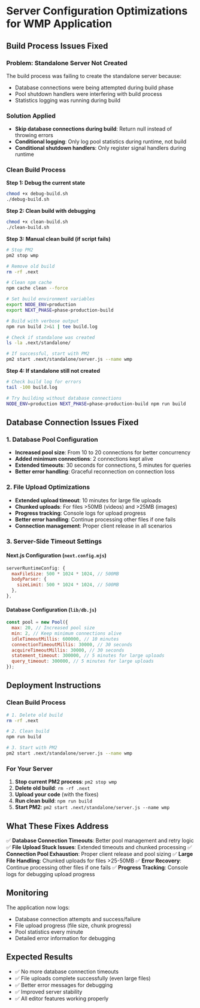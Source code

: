 # Server Configuration Optimizations for WMP Application

## Build Process Issues Fixed

### Problem: Standalone Server Not Created
The build process was failing to create the standalone server because:
- Database connections were being attempted during build phase
- Pool shutdown handlers were interfering with build process
- Statistics logging was running during build

### Solution Applied
- **Skip database connections during build**: Return null instead of throwing errors
- **Conditional logging**: Only log pool statistics during runtime, not build
- **Conditional shutdown handlers**: Only register signal handlers during runtime

### Clean Build Process

**Step 1: Debug the current state**
```bash
chmod +x debug-build.sh
./debug-build.sh
```

**Step 2: Clean build with debugging**
```bash
chmod +x clean-build.sh
./clean-build.sh
```

**Step 3: Manual clean build (if script fails)**
```bash
# Stop PM2
pm2 stop wmp

# Remove old build
rm -rf .next

# Clean npm cache
npm cache clean --force

# Set build environment variables
export NODE_ENV=production
export NEXT_PHASE=phase-production-build

# Build with verbose output
npm run build 2>&1 | tee build.log

# Check if standalone was created
ls -la .next/standalone/

# If successful, start with PM2
pm2 start .next/standalone/server.js --name wmp
```

**Step 4: If standalone still not created**
```bash
# Check build log for errors
tail -100 build.log

# Try building without database connections
NODE_ENV=production NEXT_PHASE=phase-production-build npm run build
```

## Database Connection Issues Fixed

### 1. Database Pool Configuration
- **Increased pool size**: From 10 to 20 connections for better concurrency
- **Added minimum connections**: 2 connections kept alive
- **Extended timeouts**: 30 seconds for connections, 5 minutes for queries
- **Better error handling**: Graceful reconnection on connection loss

### 2. File Upload Optimizations
- **Extended upload timeout**: 10 minutes for large file uploads
- **Chunked uploads**: For files >50MB (videos) and >25MB (images)
- **Progress tracking**: Console logs for upload progress
- **Better error handling**: Continue processing other files if one fails
- **Connection management**: Proper client release in all scenarios

### 3. Server-Side Timeout Settings

#### Next.js Configuration (`next.config.mjs`)
```javascript
serverRuntimeConfig: {
  maxFileSize: 500 * 1024 * 1024, // 500MB
  bodyParser: {
    sizeLimit: 500 * 1024 * 1024, // 500MB
  },
},
```

#### Database Configuration (`lib/db.js`)
```javascript
const pool = new Pool({
  max: 20, // Increased pool size
  min: 2, // Keep minimum connections alive
  idleTimeoutMillis: 600000, // 10 minutes
  connectionTimeoutMillis: 30000, // 30 seconds
  acquireTimeoutMillis: 30000, // 30 seconds
  statement_timeout: 300000, // 5 minutes for large uploads
  query_timeout: 300000, // 5 minutes for large uploads
});
```

## Deployment Instructions

### Clean Build Process
```bash
# 1. Delete old build
rm -rf .next

# 2. Clean build
npm run build

# 3. Start with PM2
pm2 start .next/standalone/server.js --name wmp
```

### For Your Server
1. **Stop current PM2 process**: `pm2 stop wmp`
2. **Delete old build**: `rm -rf .next`
3. **Upload your code** (with the fixes)
4. **Run clean build**: `npm run build`
5. **Start PM2**: `pm2 start .next/standalone/server.js --name wmp`

## What These Fixes Address

✅ **Database Connection Timeouts**: Better pool management and retry logic
✅ **File Upload Stuck Issues**: Extended timeouts and chunked processing
✅ **Connection Pool Exhaustion**: Proper client release and pool sizing
✅ **Large File Handling**: Chunked uploads for files >25-50MB
✅ **Error Recovery**: Continue processing other files if one fails
✅ **Progress Tracking**: Console logs for debugging upload progress

## Monitoring

The application now logs:
- Database connection attempts and success/failure
- File upload progress (file size, chunk progress)
- Pool statistics every minute
- Detailed error information for debugging

## Expected Results

- ✅ No more database connection timeouts
- ✅ File uploads complete successfully (even large files)
- ✅ Better error messages for debugging
- ✅ Improved server stability
- ✅ All editor features working properly

